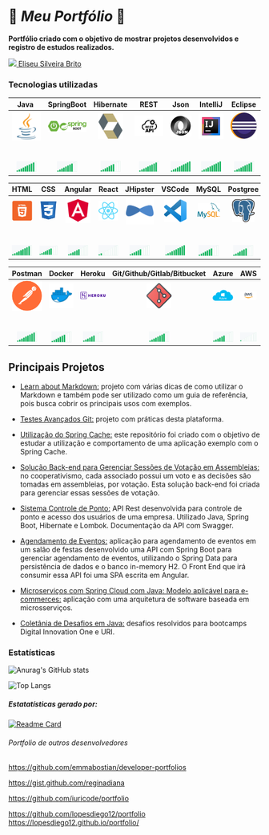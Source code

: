 # :door: *Meu Portfólio*  :dart:


<b>Portfólio criado com o objetivo de mostrar projetos desenvolvidos e registro de estudos realizados.</b>

<a href="https://www.linkedin.com/in/eliseusilveirabrito/"><img src="https://img.shields.io/badge/linkedin-%230077B5.svg?&style=for-the-badge&logo=linkedin&logoColor=white"/> Eliseu Silveira Brito</a>
<br>

###  Tecnologias utilizadas

|&nbsp;&nbsp;Java&nbsp;&nbsp;&nbsp;|SpringBoot|Hibernate|REST|Json|IntelliJ|Eclipse|
|:-:|:-:|:-:|:-:|:-:|:-:|:-:|
|<img src="/images/java.png" width="70"/> <h6></h6>| <img src="/images/spring.png" width="80"/><h6></h6>|<img src="/images/hibernate.png" width="50"/> <h6></h6>|<img src="/images/rest.jpeg" width="100"/> <h6></h6>|<img src="/images/json.png" width="60"/> <h6></h6>|<img src="/images/intelliJ.png" width="60"/> <h6></h6>|<img src="/images/eclipse.jpg" width="60"/> <h6></h6>|
|<img src="/images/level9.png" width="40"/>|<img src="/images/level8.png" width="40"/>|<img src="/images/level7.png" width="40"/>|<img src="/images/level9.png" width="40"/>|<img src="/images/level10.png" width="40"/>|<img src="/images/level10.png" width="40"/>|<img src="/images/level9.png" width="40"/>|

|HTML|&nbsp;CSS&nbsp;|Angular|React|JHipster|VSCode|MySQL|Postgree|MariaDB|
|:-:|:-:|:-:|:-:|:-:|:-:|:-:|:-:|:-:|
|<img src="/images/html.png" width="50"/> <h6></h6>| <img src="/images/css.png" width="50"/> <h6></h6>|<img src="/images/angular.png" width="50"/> <h6></h6>|<img src="/images/react.png" width="50"/> <h6></h6>|<img src="/images/jhipster.png" width="55"/> <h6></h6>|<img src="/images/vscode.png" width="45"/> <h6></h6>|<img src="/images/mysql.png" width="45"/> <h6></h6>|<img src="/images/postgree.svg" width="45"/> <h6></h6>|<img src="/images/maria.png" width="45"/> <h6></h6>|
|<img src="/images/level9.png" width="40"/>|<img src="/images/level7.png" width="40"/>|<img src="/images/level6.png" width="40"/>|<img src="/images/level2.png" width="40"/>|<img src="/images/level6.png" width="40"/>|<img src="/images/level10.png" width="40"/>|<img src="/images/level7.png" width="40"/>|<img src="/images/level7.png" width="40"/>|<img src="/images/level7.png" width="40"/>|

|Postman|Docker|Heroku|Git/Github/Gitlab/Bitbucket|Azure|AWS|GCP
|:-:|:-:|:-:|:-:|:-:|:-:|:-:|
|<img src="/images/postman.png" width="60"/> <h6></h6>|<img src="/images/docker.png" width="80"/> <h6></h6>|<img src="/images/heroku.png" width="80"/> <h6></h6>|<img src="/images/gits.jpg" width="50"/> <h6></h6>|<img src="/images/azure.png" width="70"/> <h6></h6>|<img src="/images/aws.png" width="90"/> <h6></h6>|<img src="/images/gcp.png" width="100"/> <h6></h6>|
|<img src="/images/level9.png" width="40"/>|<img src="/images/level7.png" width="40"/>|<img src="/images/level6.png" width="40"/>|<img src="/images/level8.png" width="40"/>|<img src="/images/level6.png" width="40"/>|<img src="/images/level1.png" width="40"/>|<img src="/images/level3.png" width="40"/>|


<h2 align=rigth > Principais Projetos</h2>

* <a href="https://github.com/eliseusbrito/LearnedAboutMarkdown">Learn about Markdown:</a> projeto com várias dicas de como utilizar o Markdown e também pode ser utilizado como um guia de referência, pois busca cobrir os principais usos com exemplos.

* <a href="https://github.com/eliseusbrito/testesAvancadosGIT">Testes Avançados Git:</a> projeto com práticas desta plataforma.

* <a href="https://github.com/eliseusbrito/springCache">Utilização do Spring Cache:</a>  este repositório foi criado com o objetivo de estudar a utilização e comportamento de uma aplicação exemplo com o Spring Cache.

* <a href="https://github.com/eliseusbrito/DesafioTecnicoCwiVotacaoAssembleia_SpringJPAHibernatePostgreSQL">Solução Back-end para Gerenciar Sessões de Votação em Assembleias:</a> no cooperativismo, cada associado possui um voto e as decisões são tomadas em assembleias, por votação. Esta solução back-end foi criada para gerenciar essas sessões de votação.

* <a href="https://github.com/eliseusbrito/sistemacontroleponto">Sistema Controle de Ponto:</a> API Rest desenvolvida para controle de ponto e acesso dos usuários de uma empresa. Utilizado Java, Spring Boot, Hibernate e Lombok. Documentação da API com Swagger.

* <a href="https://github.com/eliseusbrito/agendadorEventosAngularJava">Agendamento de Eventos:</a> aplicação para agendamento de eventos em um salão de festas desenvolvido uma API com Spring Boot para gerenciar agendamento de eventos, utilizando o Spring Data para persistência de dados e o banco in-memory H2. O Front End que irá consumir essa API foi uma SPA escrita em Angular.

* <a href="https://github.com/eliseusbrito/microservicosEmSpringCloudComJava">Microserviços com Spring Cloud com Java: Modelo aplicável para e-commerces:</a> aplicação com uma arquitetura de software baseada em microsserviços.

* <a href="https://github.com/eliseusbrito/desafiosJavaColetanea">Coletânia de Desafios em Java:</a> desafios resolvidos para bootcamps Digital Innovation One e URI.


### Estatísticas

![Anurag's GitHub stats](https://github-readme-stats.vercel.app/api?username=eliseusbrito&show_icons=true&theme=tokyonight)

![Top Langs](https://github-readme-stats.vercel.app/api/top-langs/?username=eliseusbrito)

##### Estatatísticas gerado por:

[![Readme Card](https://github-readme-stats.vercel.app/api/pin/?username=anuraghazra&repo=github-readme-stats)](https://github.com/anuraghazra/github-readme-stats)


###### Portfolio de outros desenvolvedores
https://github.com/emmabostian/developer-portfolios

https://gist.github.com/reginadiana

https://github.com/iuricode/portfolio

https://github.com/lopesdiego12/portfolio
https://lopesdiego12.github.io/portfolio/



